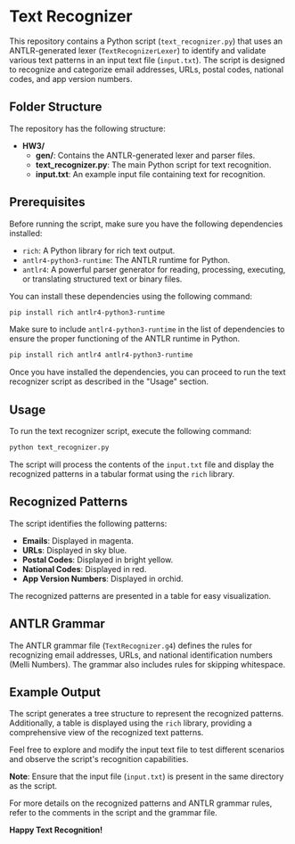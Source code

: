 # Text Recognizer

This repository contains a Python script (`text_recognizer.py`) that uses an ANTLR-generated lexer (`TextRecognizerLexer`) to identify and validate various text patterns in an input text file (`input.txt`). The script is designed to recognize and categorize email addresses, URLs, postal codes, national codes, and app version numbers.

## Folder Structure

The repository has the following structure:

- **HW3/**
  - **gen/**: Contains the ANTLR-generated lexer and parser files.
  - **text_recognizer.py**: The main Python script for text recognition.
  - **input.txt**: An example input file containing text for recognition.

## Prerequisites

Before running the script, make sure you have the following dependencies installed:

- `rich`: A Python library for rich text output.
- `antlr4-python3-runtime`: The ANTLR runtime for Python.
- `antlr4`: A powerful parser generator for reading, processing, executing, or translating structured text or binary files.

You can install these dependencies using the following command:

```bash
pip install rich antlr4-python3-runtime
```

Make sure to include `antlr4-python3-runtime` in the list of dependencies to ensure the proper functioning of the ANTLR runtime in Python.

```bash
pip install rich antlr4 antlr4-python3-runtime
```

Once you have installed the dependencies, you can proceed to run the text recognizer script as described in the "Usage" section.
## Usage

To run the text recognizer script, execute the following command:

```bash
python text_recognizer.py
```

The script will process the contents of the `input.txt` file and display the recognized patterns in a tabular format using the `rich` library.

## Recognized Patterns

The script identifies the following patterns:

- **Emails**: Displayed in magenta.
- **URLs**: Displayed in sky blue.
- **Postal Codes**: Displayed in bright yellow.
- **National Codes**: Displayed in red.
- **App Version Numbers**: Displayed in orchid.

The recognized patterns are presented in a table for easy visualization.

## ANTLR Grammar

The ANTLR grammar file (`TextRecognizer.g4`) defines the rules for recognizing email addresses, URLs, and national identification numbers (Melli Numbers). The grammar also includes rules for skipping whitespace.

## Example Output

The script generates a tree structure to represent the recognized patterns. Additionally, a table is displayed using the `rich` library, providing a comprehensive view of the recognized text patterns.

Feel free to explore and modify the input text file to test different scenarios and observe the script's recognition capabilities.

**Note**: Ensure that the input file (`input.txt`) is present in the same directory as the script.

For more details on the recognized patterns and ANTLR grammar rules, refer to the comments in the script and the grammar file.

**Happy Text Recognition!**